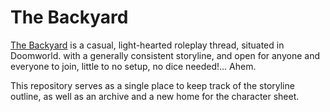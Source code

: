 # The Backyard

[The Backyard](https://www.doomworld.com/forum/topic/121747-the-backyard/) is a casual, light-hearted roleplay thread, situated in Doomworld. with a generally consistent storyline, and open for anyone and everyone to join, little to no setup, no dice needed!... Ahem.

This repository serves as a single place to keep track of the storyline outline, as well as an archive and a new home for the character sheet.
